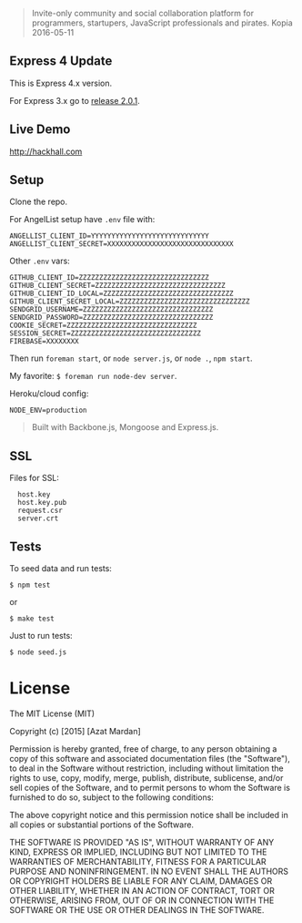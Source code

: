 > Invite-only community and social collaboration platform for programmers, startupers, JavaScript professionals and pirates.
Kopia 2016-05-11

## Express 4 Update

This is Express 4.x version.

For Express 3.x go to [release 2.0.1](https://github.com/azat-co/hackhall/releases/tag/v2.0.1).


## Live Demo

<http://hackhall.com>

## Setup

Clone the repo.

For AngelList setup have `.env` file with:

```
ANGELLIST_CLIENT_ID=YYYYYYYYYYYYYYYYYYYYYYYYYYYYY
ANGELLIST_CLIENT_SECRET=XXXXXXXXXXXXXXXXXXXXXXXXXXXXXXX
```

Other `.env` vars:

```
GITHUB_CLIENT_ID=ZZZZZZZZZZZZZZZZZZZZZZZZZZZZZZZZ
GITHUB_CLIENT_SECRET=ZZZZZZZZZZZZZZZZZZZZZZZZZZZZZZZZ
GITHUB_CLIENT_ID_LOCAL=ZZZZZZZZZZZZZZZZZZZZZZZZZZZZZZZZ
GITHUB_CLIENT_SECRET_LOCAL=ZZZZZZZZZZZZZZZZZZZZZZZZZZZZZZZZ
SENDGRID_USERNAME=ZZZZZZZZZZZZZZZZZZZZZZZZZZZZZZZZ
SENDGRID_PASSWORD=ZZZZZZZZZZZZZZZZZZZZZZZZZZZZZZZZ
COOKIE_SECRET=ZZZZZZZZZZZZZZZZZZZZZZZZZZZZZZZZ
SESSION_SECRET=ZZZZZZZZZZZZZZZZZZZZZZZZZZZZZZZZ
FIREBASE=XXXXXXXX
```

Then run `foreman start`, or `node server.js`, or `node .`, `npm start`.

My favorite: `$ foreman run node-dev server`.


Heroku/cloud config:

```
NODE_ENV=production
```


> Built with Backbone.js, Mongoose and Express.js.

## SSL

Files for SSL:

```
  host.key
  host.key.pub
  request.csr
  server.crt
```

## Tests

To seed data and run tests:

```
$ npm test
```

or

```
$ make test
```

Just to run tests:

```
$ node seed.js
```

# License

The MIT License (MIT)

Copyright (c) [2015] [Azat Mardan]

Permission is hereby granted, free of charge, to any person obtaining a copy
of this software and associated documentation files (the "Software"), to deal
in the Software without restriction, including without limitation the rights
to use, copy, modify, merge, publish, distribute, sublicense, and/or sell
copies of the Software, and to permit persons to whom the Software is
furnished to do so, subject to the following conditions:

The above copyright notice and this permission notice shall be included in all
copies or substantial portions of the Software.

THE SOFTWARE IS PROVIDED "AS IS", WITHOUT WARRANTY OF ANY KIND, EXPRESS OR
IMPLIED, INCLUDING BUT NOT LIMITED TO THE WARRANTIES OF MERCHANTABILITY,
FITNESS FOR A PARTICULAR PURPOSE AND NONINFRINGEMENT. IN NO EVENT SHALL THE
AUTHORS OR COPYRIGHT HOLDERS BE LIABLE FOR ANY CLAIM, DAMAGES OR OTHER
LIABILITY, WHETHER IN AN ACTION OF CONTRACT, TORT OR OTHERWISE, ARISING FROM,
OUT OF OR IN CONNECTION WITH THE SOFTWARE OR THE USE OR OTHER DEALINGS IN THE
SOFTWARE.
